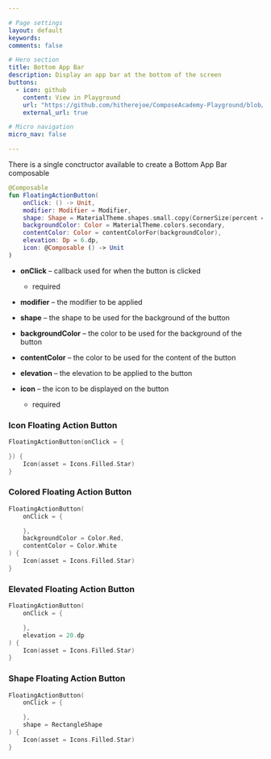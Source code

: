 ```yaml
---

# Page settings
layout: default
keywords:
comments: false

# Hero section
title: Bottom App Bar
description: Display an app bar at the bottom of the screen
buttons:
  - icon: github
    content: View in Playground
    url: "https://github.com/hitherejoe/ComposeAcademy-Playground/blob/master/app/src/main/java/co/joebirch/composeplayground/material/bottomAppBar.kt"
    external_url: true

# Micro navigation
micro_nav: false

---
```


There is a single conctructor available to create a Bottom App Bar composable

```kotlin
@Composable
fun FloatingActionButton(
    onClick: () -> Unit,
    modifier: Modifier = Modifier,
    shape: Shape = MaterialTheme.shapes.small.copy(CornerSize(percent = 50)),
    backgroundColor: Color = MaterialTheme.colors.secondary,
    contentColor: Color = contentColorFor(backgroundColor),
    elevation: Dp = 6.dp,
    icon: @Composable () -> Unit
)
```

* **onClick** – callback used for when the button is clicked
  * required

* **modifier** – the modifier to be applied

* **shape** – the shape to be used for the background of the button

* **backgroundColor** – the color to be used for the background of the button

* **contentColor** – the color to be used for the content of the button

* **elevation** – the elevation to be applied to the button

* **icon** – the icon to be displayed on the button
  * required

### Icon Floating Action Button
  
```kotlin
FloatingActionButton(onClick = {

}) {
    Icon(asset = Icons.Filled.Star)
}
```

### Colored Floating Action Button
  
```kotlin
FloatingActionButton(
    onClick = {

    },
    backgroundColor = Color.Red,
    contentColor = Color.White
) {
    Icon(asset = Icons.Filled.Star)
}
```

### Elevated Floating Action Button

```kotlin
FloatingActionButton(
    onClick = {

    },
    elevation = 20.dp
) {
    Icon(asset = Icons.Filled.Star)
}
```

### Shape Floating Action Button

```kotlin
FloatingActionButton(
    onClick = {

    },
    shape = RectangleShape
) {
    Icon(asset = Icons.Filled.Star)
}
```